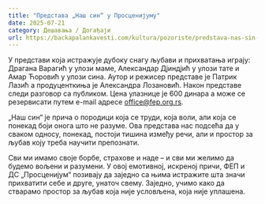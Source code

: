 ```yaml
---
title: "Представа „Наш син“ у Просценијуму"
date: 2025-07-21
category: Дешавања / Догађаји
url: https://backapalankavesti.com/kultura/pozoriste/predstava-nas-sin-u-proscenijumu/
---
```


У представи која истражује дубоку снагу љубави и прихватања играју: Драгана Варагић у улози маме, Александар Дјиндјић у улози тате и Амар Ћоровић у улози сина. Аутор и режисер представе је Патрик Лазић а продуценткиња је Александра Лозановић. Након представе следи разговор са публиком. Цена улазнице је 600 динара а може се резервисати путем e-mail адресе office@fep.org.rs.

„Наш син“ је прича о породици која се труди, која воли, али која се понекад боји онога што не разуме. Ова представа нас подсећа да у сваком односу, понекад, постоји тишина између речи, али и простор за љубав коју треба научити препознати.

Сви ми имамо своје борбе, страхове и наде – и сви ми желимо да будемо вољени и разумени. У овој емотивној, искреној причи, ФЕП и ДС „Просценијум“ позивају да заједно са њима истражите шта значи прихватити себе и друге, унаточ свему. Заједно, учимо како да стварамо простор за љубав која није условљена, која није уплашена.
